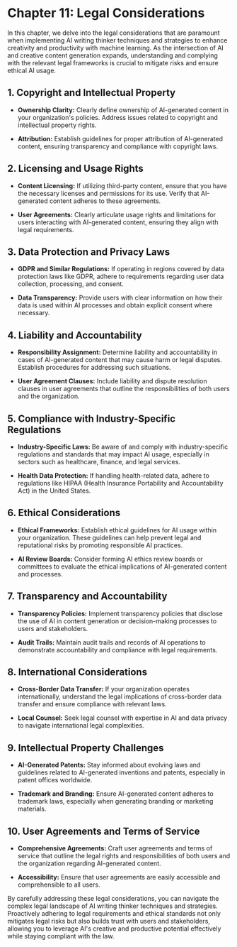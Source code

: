 Chapter 11: Legal Considerations
================================

In this chapter, we delve into the legal considerations that are paramount when implementing AI writing thinker techniques and strategies to enhance creativity and productivity with machine learning. As the intersection of AI and creative content generation expands, understanding and complying with the relevant legal frameworks is crucial to mitigate risks and ensure ethical AI usage.

**1. Copyright and Intellectual Property**
------------------------------------------

* **Ownership Clarity:** Clearly define ownership of AI-generated content in your organization's policies. Address issues related to copyright and intellectual property rights.

* **Attribution:** Establish guidelines for proper attribution of AI-generated content, ensuring transparency and compliance with copyright laws.

**2. Licensing and Usage Rights**
---------------------------------

* **Content Licensing:** If utilizing third-party content, ensure that you have the necessary licenses and permissions for its use. Verify that AI-generated content adheres to these agreements.

* **User Agreements:** Clearly articulate usage rights and limitations for users interacting with AI-generated content, ensuring they align with legal requirements.

**3. Data Protection and Privacy Laws**
---------------------------------------

* **GDPR and Similar Regulations:** If operating in regions covered by data protection laws like GDPR, adhere to requirements regarding user data collection, processing, and consent.

* **Data Transparency:** Provide users with clear information on how their data is used within AI processes and obtain explicit consent where necessary.

**4. Liability and Accountability**
-----------------------------------

* **Responsibility Assignment:** Determine liability and accountability in cases of AI-generated content that may cause harm or legal disputes. Establish procedures for addressing such situations.

* **User Agreement Clauses:** Include liability and dispute resolution clauses in user agreements that outline the responsibilities of both users and the organization.

**5. Compliance with Industry-Specific Regulations**
----------------------------------------------------

* **Industry-Specific Laws:** Be aware of and comply with industry-specific regulations and standards that may impact AI usage, especially in sectors such as healthcare, finance, and legal services.

* **Health Data Protection:** If handling health-related data, adhere to regulations like HIPAA (Health Insurance Portability and Accountability Act) in the United States.

**6. Ethical Considerations**
-----------------------------

* **Ethical Frameworks:** Establish ethical guidelines for AI usage within your organization. These guidelines can help prevent legal and reputational risks by promoting responsible AI practices.

* **AI Review Boards:** Consider forming AI ethics review boards or committees to evaluate the ethical implications of AI-generated content and processes.

**7. Transparency and Accountability**
--------------------------------------

* **Transparency Policies:** Implement transparency policies that disclose the use of AI in content generation or decision-making processes to users and stakeholders.

* **Audit Trails:** Maintain audit trails and records of AI operations to demonstrate accountability and compliance with legal requirements.

**8. International Considerations**
-----------------------------------

* **Cross-Border Data Transfer:** If your organization operates internationally, understand the legal implications of cross-border data transfer and ensure compliance with relevant laws.

* **Local Counsel:** Seek legal counsel with expertise in AI and data privacy to navigate international legal complexities.

**9. Intellectual Property Challenges**
---------------------------------------

* **AI-Generated Patents:** Stay informed about evolving laws and guidelines related to AI-generated inventions and patents, especially in patent offices worldwide.

* **Trademark and Branding:** Ensure AI-generated content adheres to trademark laws, especially when generating branding or marketing materials.

**10. User Agreements and Terms of Service**
--------------------------------------------

* **Comprehensive Agreements:** Craft user agreements and terms of service that outline the legal rights and responsibilities of both users and the organization regarding AI-generated content.

* **Accessibility:** Ensure that user agreements are easily accessible and comprehensible to all users.

By carefully addressing these legal considerations, you can navigate the complex legal landscape of AI writing thinker techniques and strategies. Proactively adhering to legal requirements and ethical standards not only mitigates legal risks but also builds trust with users and stakeholders, allowing you to leverage AI's creative and productive potential effectively while staying compliant with the law.
